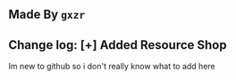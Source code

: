 Made By `gxzr`
--------------------------------
Change log:
[+] Added Resource Shop
--------------------------------
Im new to github so i don't really know what to add here
